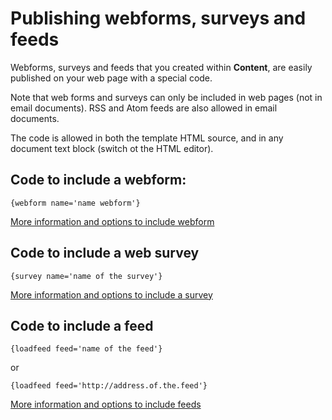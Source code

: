 # Publishing webforms, surveys and feeds

Webforms, surveys and feeds that you created within **Content**, are easily
published on your web page with a special code.

Note that web forms and surveys can only be included in web pages (not
in email documents). RSS and Atom feeds are also allowed in email
documents.

The code is allowed in both the template HTML source, and in any
document text block (switch ot the HTML editor).

## Code to include a webform:

`{webform name='name webform'}`

[More information and options to include
webform](./publish-your-web-form.md)

## Code to include a web survey

`{survey name='name of the survey'}`

[More information and options to include a
survey](./publish-a-survey.md)

## Code to include a feed

`{loadfeed feed='name of the feed'}`

or

`{loadfeed feed='http://address.of.the.feed'}`

[More information and options to include
feeds](./the-loadfeed-function.md)
